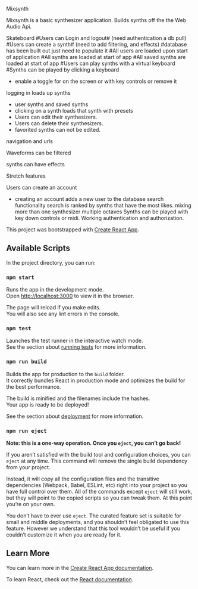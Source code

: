 Mixsynth

Mixsynth is a basic synthesizer application.
Builds synths off the the Web Audio Api.

Skateboard
#Users can Login and logout# (need authentication a db pull)
#Users can create a synth# (need to add filtering, and effects)
#database has been built out just need to populate it
#All users are loaded upon start of application
#All synths are loaded at start of app
#All saved synths are loaded at start of app
#Users can play synths with a virtual keyboard
#Synths can be played by clicking a keyboard
 - enable a toggle for on the screen or with key controls or remove it



logging in loads up synths
- user synths and saved synths
- clicking on a synth loads that synth with presets
- Users can edit their synthesizers.
- Users can delete their synthesizers.
- favorited synths can not be edited.

navigation and urls






Waveforms can be filtered

synths can have effects

Stretch features

Users can create an account
- creating an account adds a new user to the database
search functionality
search is ranked by synths that have the most likes.
mixing more than one synthesizer
multiple octaves
Synths can be played with  key down controls or midi.
Working authentication and authorization.




This project was bootstrapped with [Create React App](https://github.com/facebook/create-react-app).

## Available Scripts

In the project directory, you can run:

### `npm start`

Runs the app in the development mode.<br>
Open [http://localhost:3000](http://localhost:3000) to view it in the browser.

The page will reload if you make edits.<br>
You will also see any lint errors in the console.

### `npm test`

Launches the test runner in the interactive watch mode.<br>
See the section about [running tests](https://facebook.github.io/create-react-app/docs/running-tests) for more information.

### `npm run build`

Builds the app for production to the `build` folder.<br>
It correctly bundles React in production mode and optimizes the build for the best performance.

The build is minified and the filenames include the hashes.<br>
Your app is ready to be deployed!

See the section about [deployment](https://facebook.github.io/create-react-app/docs/deployment) for more information.

### `npm run eject`

**Note: this is a one-way operation. Once you `eject`, you can’t go back!**

If you aren’t satisfied with the build tool and configuration choices, you can `eject` at any time. This command will remove the single build dependency from your project.

Instead, it will copy all the configuration files and the transitive dependencies (Webpack, Babel, ESLint, etc) right into your project so you have full control over them. All of the commands except `eject` will still work, but they will point to the copied scripts so you can tweak them. At this point you’re on your own.

You don’t have to ever use `eject`. The curated feature set is suitable for small and middle deployments, and you shouldn’t feel obligated to use this feature. However we understand that this tool wouldn’t be useful if you couldn’t customize it when you are ready for it.

## Learn More

You can learn more in the [Create React App documentation](https://facebook.github.io/create-react-app/docs/getting-started).

To learn React, check out the [React documentation](https://reactjs.org/).

